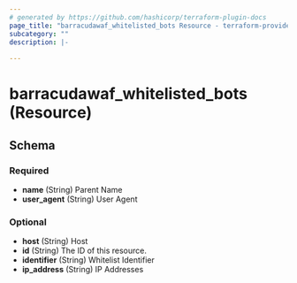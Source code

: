 ```yaml
---
# generated by https://github.com/hashicorp/terraform-plugin-docs
page_title: "barracudawaf_whitelisted_bots Resource - terraform-provider-barracudawaf"
subcategory: ""
description: |-
  
---
```


# barracudawaf_whitelisted_bots (Resource)





<!-- schema generated by tfplugindocs -->
## Schema

### Required

- **name** (String) Parent Name
- **user_agent** (String) User Agent

### Optional

- **host** (String) Host
- **id** (String) The ID of this resource.
- **identifier** (String) Whitelist Identifier
- **ip_address** (String) IP Addresses


